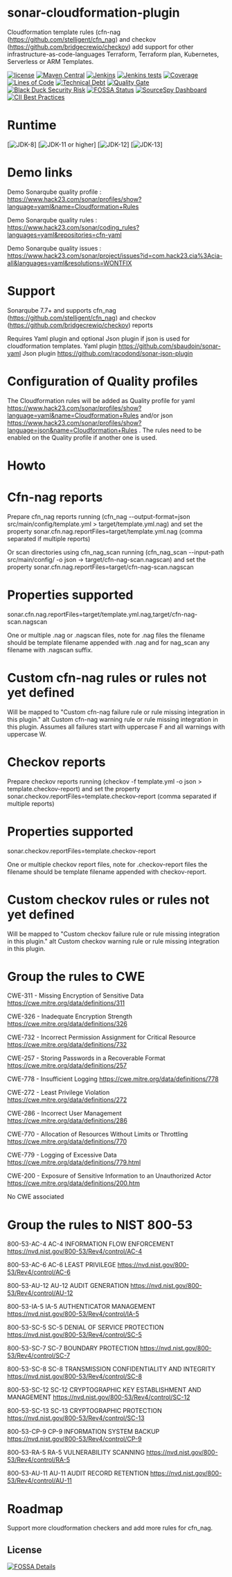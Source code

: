 # sonar-cloudformation-plugin
Cloudformation template rules (cfn-nag (https://github.com/stelligent/cfn_nag) and checkov (https://github.com/bridgecrewio/checkov) add support for other infrastructure-as-code-languages Terraform, Terraform plan, Kubernetes, Serverless or ARM Templates.

[![license](https://img.shields.io/github/license/Hack23/sonar-cloudformation-plugin.svg)](https://github.com/Hack23/sonar-cloudformation-plugin/raw/master/LICENSE.txt)
[![Maven Central](https://img.shields.io/maven-central/v/com.hack23.sonar/sonar-cloudformation-plugin.svg)](http://mvnrepository.com/artifact/com.hack23.sonar/sonar-cloudformation-plugin)
[![Jenkins](https://img.shields.io/jenkins/s/https/www.hack23.com/jenkins/job/Hack23/job/sonar-cloudformation-plugin/job/master.svg)](https://www.hack23.com/jenkins/job/Hack23/job/sonar-cloudformation-plugin/job/master/)
[![Jenkins tests](https://img.shields.io/jenkins/t/https/www.hack23.com/jenkins/job/Hack23/job/sonar-cloudformation-plugin/job/master.svg)](https://www.hack23.com/jenkins/job/Hack23/job/sonar-cloudformation-plugin/job/master/lastCompletedBuild/testReport/)
[![Coverage](https://www.hack23.com/sonar/api/project_badges/measure?project=com.hack23.sonar%3Asonar-cloudformation-plugin&metric=coverage)](https://www.hack23.com/sonar/dashboard?id=com.hack23.sonar%3Asonar-cloudformation-plugin)
[![Lines of Code](https://www.hack23.com/sonar/api/project_badges/measure?project=com.hack23.sonar%3Asonar-cloudformation-plugin&metric=ncloc)](https://www.hack23.com/sonar/dashboard?id=com.hack23.sonar%3Asonar-cloudformation-plugin)
[![Technical Debt](https://www.hack23.com/sonar/api/project_badges/measure?project=com.hack23.sonar%3Asonar-cloudformation-plugin&metric=sqale_index)](https://www.hack23.com/sonar/dashboard?id=com.hack23.sonar%3Asonar-cloudformation-plugin)
[![Quality Gate](https://www.hack23.com/sonar/api/project_badges/measure?project=com.hack23.sonar%3Asonar-cloudformation-plugin&metric=alert_status)](https://www.hack23.com/sonar/dashboard?id=com.hack23.sonar%3Asonar-cloudformation-plugin)
[![Black Duck Security Risk](https://copilot.blackducksoftware.com/github/repos/Hack23/sonar-cloudformation-plugin/branches/master/badge-risk.svg)](https://copilot.blackducksoftware.com/github/repos/Hack23/sonar-cloudformation-plugin/branches/master)
[![FOSSA Status](https://app.fossa.io/api/projects/git%2Bgithub.com%2FHack23%2Fsonar-cloudformation-plugin.svg?type=shield)](https://app.fossa.io/projects/git%2Bgithub.com%2FHack23%2Fsonar-cloudformation-plugin?ref=badge_shield)
[![SourceSpy Dashboard](https://sourcespy.com/shield.svg)](https://sourcespy.com/github/hack23sonarcloudformationplugin/)
[![CII Best Practices](https://bestpractices.coreinfrastructure.org/projects/4545/badge)](https://bestpractices.coreinfrastructure.org/projects/4545)


# Runtime

[![JDK-8](https://img.shields.io/badge/jdk-8-green.svg)]
[![JDK-11 or higher](https://img.shields.io/badge/jdk-11-green.svg)]
[![JDK-12](https://img.shields.io/badge/jdk-12-orange.svg)]
[![JDK-13](https://img.shields.io/badge/jdk-13-orange.svg)]


# Demo links

Demo Sonarqube quality profile : https://www.hack23.com/sonar/profiles/show?language=yaml&name=Cloudformation+Rules

Demo Sonarqube quality rules : https://www.hack23.com/sonar/coding_rules?languages=yaml&repositories=cfn-yaml

Demo Sonarqube quality issues : https://www.hack23.com/sonar/project/issues?id=com.hack23.cia%3Acia-all&languages=yaml&resolutions=WONTFIX


# Support

Sonarqube 7.7+ and supports cfn_nag (https://github.com/stelligent/cfn_nag) and checkov (https://github.com/bridgecrewio/checkov) reports

Requires Yaml plugin and optional Json plugin if json is used for cloudformation templates.
Yaml plugin https://github.com/sbaudoin/sonar-yaml
Json plugin https://github.com/racodond/sonar-json-plugin

# Configuration of Quality profiles

The Cloudformation rules will be added as Quality profile for yaml https://www.hack23.com/sonar/profiles/show?language=yaml&name=Cloudformation+Rules and/or json https://www.hack23.com/sonar/profiles/show?language=json&name=Cloudformation+Rules .
The rules need to be enabled on the Quality profile if another one is used.
 

# Howto


# Cfn-nag reports 

Prepare cfn_nag reports running (cfn_nag --output-format=json src/main/config/template.yml > target/template.yml.nag)
and set the property sonar.cfn.nag.reportFiles=target/template.yml.nag (comma separated if multiple reports)

Or scan directories using cfn_nag_scan running (cfn_nag_scan  --input-path src/main/config/ -o json -> target/cfn-nag-scan.nagscan) and set the property sonar.cfn.nag.reportFiles=target/cfn-nag-scan.nagscan

# Properties supported

sonar.cfn.nag.reportFiles=target/template.yml.nag,target/cfn-nag-scan.nagscan

One or multiple .nag or .nagscan files, note for .nag files the filename should be template filename appended with .nag and for nag_scan any filename with .nagscan suffix.


# Custom cfn-nag rules or rules not yet defined 

Will be mapped to "Custom cfn-nag failure rule or rule missing integration in this plugin." alt Custom cfn-nag warning rule or rule missing integration in this plugin.
Assumes all failures start with uppercase F and all warnings with uppercase W.


# Checkov reports 

Prepare checkov reports running (checkov -f template.yml -o json > template.checkov-report)
and set the property sonar.checkov.reportFiles=template.checkov-report (comma separated if multiple reports)


# Properties supported

sonar.checkov.reportFiles=template.checkov-report

One or multiple checkov report files, note for .checkov-report files the filename should be template filename appended with checkov-report.


# Custom checkov rules or rules not yet defined 

Will be mapped to "Custom checkov failure rule or rule missing integration in this plugin." alt Custom checkov warning rule or rule missing integration in this plugin.


# Group the rules to CWE

CWE-311 - Missing Encryption of Sensitive Data https://cwe.mitre.org/data/definitions/311

CWE-326 - Inadequate Encryption Strength https://cwe.mitre.org/data/definitions/326

CWE-732 - Incorrect Permission Assignment for Critical Resource https://cwe.mitre.org/data/definitions/732

CWE-257 - Storing Passwords in a Recoverable Format https://cwe.mitre.org/data/definitions/257

CWE-778 - Insufficient Logging https://cwe.mitre.org/data/definitions/778

CWE-272 - Least Privilege Violation https://cwe.mitre.org/data/definitions/272

CWE-286 - Incorrect User Management https://cwe.mitre.org/data/definitions/286

CWE-770 - Allocation of Resources Without Limits or Throttling https://cwe.mitre.org/data/definitions/770

CWE-779 - Logging of Excessive Data https://cwe.mitre.org/data/definitions/779.html

CWE-200 - Exposure of Sensitive Information to an Unauthorized Actor https://cwe.mitre.org/data/definitions/200.htm 

No CWE associated

# Group the rules to NIST 800-53

800-53-AC-4 AC-4 INFORMATION FLOW ENFORCEMENT https://nvd.nist.gov/800-53/Rev4/control/AC-4

800-53-AC-6 AC-6 LEAST PRIVILEGE https://nvd.nist.gov/800-53/Rev4/control/AC-6

800-53-AU-12 AU-12 AUDIT GENERATION https://nvd.nist.gov/800-53/Rev4/control/AU-12

800-53-IA-5 IA-5 AUTHENTICATOR MANAGEMENT https://nvd.nist.gov/800-53/Rev4/control/IA-5

800-53-SC-5 SC-5 DENIAL OF SERVICE PROTECTION https://nvd.nist.gov/800-53/Rev4/control/SC-5

800-53-SC-7 SC-7 BOUNDARY PROTECTION https://nvd.nist.gov/800-53/Rev4/control/SC-7

800-53-SC-8 SC-8 TRANSMISSION CONFIDENTIALITY AND INTEGRITY https://nvd.nist.gov/800-53/Rev4/control/SC-8

800-53-SC-12 SC-12 CRYPTOGRAPHIC KEY ESTABLISHMENT AND MANAGEMENT https://nvd.nist.gov/800-53/Rev4/control/SC-12

800-53-SC-13 SC-13 CRYPTOGRAPHIC PROTECTION https://nvd.nist.gov/800-53/Rev4/control/SC-13

800-53-CP-9 CP-9 INFORMATION SYSTEM BACKUP https://nvd.nist.gov/800-53/Rev4/control/CP-9

800-53-RA-5 RA-5 VULNERABILITY SCANNING https://nvd.nist.gov/800-53/Rev4/control/RA-5

800-53-AU-11 AU-11 AUDIT RECORD RETENTION https://nvd.nist.gov/800-53/Rev4/control/AU-11


# Roadmap

Support more cloudformation checkers and add more rules for cfn_nag. 

## License
[![FOSSA Details](https://app.fossa.io/api/projects/git%2Bgithub.com%2FHack23%2Fsonar-cloudformation-plugin.svg?type=large)](https://app.fossa.io/projects/git%2Bgithub.com%2FHack23%2Fsonar-cloudformation-plugin?ref=badge_large)
